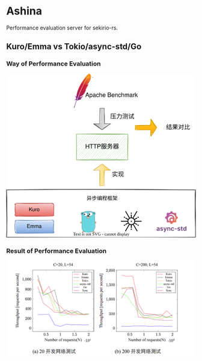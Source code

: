 # Ashina
Performance evaluation server for sekirio-rs.

## Kuro/Emma vs Tokio/async-std/Go
### Way of Performance Evaluation
<img src="./images/per-test.drawio.svg">

### Result of Performance Evaluation
<img src="./images/test-result.png">
